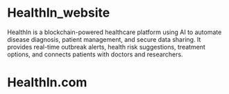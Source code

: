 # HealthIn_website
HealthIn is a blockchain-powered healthcare platform using AI to automate disease diagnosis, patient management, and secure data sharing. It provides real-time outbreak alerts, health risk suggestions, treatment options, and connects patients with doctors and researchers.
# HealthIn.com
